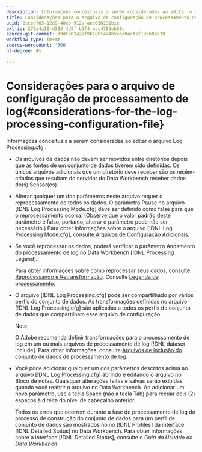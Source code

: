 ```yaml
---
description: Informações conceituais a serem consideradas ao editar o arquivo Log Processing.cfg .
title: Considerações para o arquivo de configuração de processamento de log
uuid: 2ccedf63-12d9-40e9-912a-aee030191b1e
exl-id: 278a4a10-d382-4d9f-b3f4-bcc4783eb50c
source-git-commit: d9df90242ef96188f4e4b5e6d04cfef196b0a628
workflow-type: tm+mt
source-wordcount: '306'
ht-degree: 4%

---
```


# Considerações para o arquivo de configuração de processamento de log{#considerations-for-the-log-processing-configuration-file}

Informações conceituais a serem consideradas ao editar o arquivo Log Processing.cfg .

* Os arquivos de dados não devem ser movidos entre diretórios depois que as fontes de um conjunto de dados tiverem sido definidas. Os únicos arquivos adicionais que um diretório deve receber são os recém-criados que resultam do servidor do Data Workbench receber dados do(s) Sensor(es).
* Alterar qualquer um dos parâmetros neste arquivo requer o reprocessamento de todos os dados. O parâmetro Pause no arquivo [!DNL Log Processing Mode.cfg] deve ser definido como false para que o reprocessamento ocorra. (Observe que o valor padrão deste parâmetro é falso, portanto, alterar o parâmetro pode não ser necessário.) Para obter informações sobre o arquivo [!DNL Log Processing Mode.cfg], consulte [Arquivos de Configuração Adicionais](../../../home/c-dataset-const-proc/c-add-config-files/c-add-config-files.md#concept-1afef4f88f1e467ab4326875fd1d3004).

* Se você reprocessar os dados, poderá verificar o parâmetro Andamento do processamento de log no Data Workbench [!DNL Processing Legend].

   Para obter informações sobre como reprocessar seus dados, consulte [Reprocessando e Retransformação](../../../home/c-dataset-const-proc/c-reproc-retrans/c-unst-reproc-retrans.md). Consulte [Legenda de processamento](../../../home/c-get-started/c-admin-intrf/c-pro-lgd.md#concept-233e27c9c84c426f8c178a27cc7ff828).

* O arquivo [!DNL Log Processing.cfg] pode ser compartilhado por vários perfis do conjunto de dados. As transformações definidas no arquivo [!DNL Log Processing.cfg] são aplicadas a todos os perfis do conjunto de dados que compartilham esse arquivo de configuração.

   >[!NOTE]
   >
   >O Adobe recomenda definir transformações para o processamento de log em um ou mais arquivos de processamento de log [!DNL dataset include]. Para obter informações, consulte [Arquivos de inclusão do conjunto de dados de processamento de log](../../../home/c-dataset-const-proc/c-dataset-inc-files/c-types-dataset-inc-files/c-log-proc-dataset-inc-files/c-log-proc-dataset-inc-files.md#concept-999475a22519432e98844622ca95b6ab).

* Você pode adicionar qualquer um dos parâmetros descritos acima ao arquivo [!DNL Log Processing.cfg] abrindo e editando o arquivo no Bloco de notas. Quaisquer alterações feitas e salvas serão exibidas quando você reabrir o arquivo no Data Workbench. Ao adicionar um novo parâmetro, use a tecla Space (não a tecla Tab) para recuar dois (2) espaços à direita do nível de cabeçalho anterior.

   Todos os erros que ocorrem durante a fase de processamento de log do processo de construção do conjunto de dados para um perfil de conjunto de dados são mostrados no nó [!DNL Profiles] da interface [!DNL Detailed Status] no Data Workbench. Para obter informações sobre a interface [!DNL Detailed Status], consulte o *Guia do Usuário do Data Workbench*.
